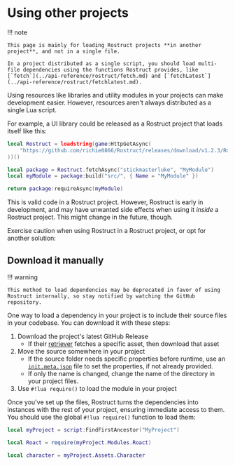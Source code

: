 # Using other projects

!!! note

	This page is mainly for loading Rostruct projects **in another project**, and not in a single file.
	
	In a project distributed as a single script, you should load multi-file dependencies using the functions Rostruct provides, like [`fetch`](../api-reference/rostruct/fetch.md) and [`fetchLatest`](../api-reference/rostruct/fetchlatest.md).

Using resources like libraries and utility modules in your projects can make development easier. However, resources aren't always distributed as a single Lua script.

For example, a UI library could be released as a Rostruct project that loads itself like this:

```lua
local Rostruct = loadstring(game:HttpGetAsync(
	"https://github.com/richie0866/Rostruct/releases/download/v1.2.3/Rostruct.lua"
))()

local package = Rostruct.fetchAsync("stickmasterluke", "MyModule")
local myModule = package:build("src/", { Name = "MyModule" })

return package:requireAsync(myModule)
```

This is valid code in a Rostruct project. However, Rostruct is early in development, and may have unwanted side effects when using it *inside* a Rostruct project. This might change in the future, though.

Exercise caution when using Rostruct in a Rostruct project, or opt for another solution:

## Download it manually

!!! warning

	This method to load dependencies may be deprecated in favor of using Rostruct internally, so stay notified by watching the GitHub repository.

One way to load a dependency in your project is to include their source files in your codebase. You can download it with these steps:

1. Download the project's latest GitHub Release
	- If their [retriever](publishing-your-project.md#deploying-from-github) fetches a specific asset, then download that asset
2. Move the source somewhere in your project
	- If the source folder needs specific properties before runtime, use an [`init.meta.json`](creating-your-project.md#setting-build-metadata) file to set the properties, if not already provided.
	- If only the name is changed, change the name of the directory in your project files.
3. Use `#!lua require()` to load the module in your project

Once you've set up the files, Rostruct turns the dependencies into instances with the rest of your project, ensuring immediate access to them. You should use the global `#!lua require()` function to load them:

```lua hl_lines="3"
local myProject = script:FindFirstAncestor("MyProject")

local Roact = require(myProject.Modules.Roact)

local character = myProject.Assets.Character
```
